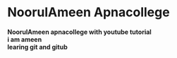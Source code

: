 # NoorulAmeen Apnacollege
<b>
  <i></i>
  NoorulAmeen apnacollege with youtube tutorial
<br>
i am ameen 
<br>
learing git and gitub
</b>
</i>

